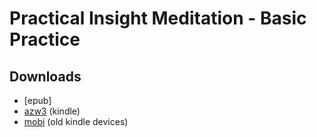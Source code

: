 # Practical Insight Meditation - Basic Practice


## Downloads

- [epub]
- [azw3]() (kindle)
- [mobi]() (old kindle devices)

